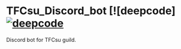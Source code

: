 # TFCsu_Discord_bot  [![deepcode][![deepcode](https://www.deepcode.ai/api/gh/badge?key=eyJhbGciOiJIUzI1NiIsInR5cCI6IkpXVCJ9.eyJwbGF0Zm9ybTEiOiJnaCIsIm93bmVyMSI6ImtvZW5pZ3N0YWciLCJyZXBvMSI6IlRGQ3N1X0Rpc2NvcmRfYm90IiwiaW5jbHVkZUxpbnQiOmZhbHNlLCJhdXRob3JJZCI6MjM4MzEsImlhdCI6MTYwNTY1MDY1Nn0.WrDnG_AgITea9YQtxhSvVdRBMgReO8_spiJL6MP68OQ)](https://www.deepcode.ai/app/gh/koenigstag/TFCsu_Discord_bot/_/dashboard?utm_content=gh%2Fkoenigstag%2FTFCsu_Discord_bot)
Discord bot for TFCsu guild.
